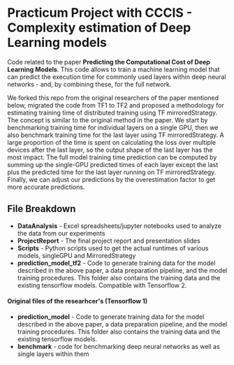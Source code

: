 # Practicum Project with CCCIS - Complexity estimation of Deep Learning models
Code related to the paper **Predicting the Computational Cost of Deep Learning Models**. This code allows to train a machine learning model that can predict the execution time for commonly used layers within deep neural networks - and, by combining these, for the full network.  

We forked this repo from the original researchers of the paper mentioned below, migrated the code from TF1 to TF2 and proposed a methodology for estimating training time of distributed training using TF mirroredStrategy. The concept is similar to the original method in the paper. 
We start by benchmarking training time for individual layers on a single GPU, then we also benchmark training time for the last layer using TF mirroredStrategy. 
A large proportion of the time is spent on calculating the loss over multiple devices after the last layer, so the output shape of the last layer has the most impact. 
The full model training time prediction can be computed by summing up the single-GPU predicted times of each layer except the last plus the predicted time for the last layer running on TF mirroredStrategy. 
Finally, we can adjust our predictions by the overestimation factor to get more accurate predictions.  

## File Breakdown

* **DataAnalysis** - Excel spreadsheets/jupyter notebooks used to analyze the data from our experiments
* **ProjectReport** - The final project report and presentation slides
* **Scripts** - Python scripts used to get the actual runtimes of various models, singleGPU and MirroredStrategy
* **prediction_model_tf2** - Code to generate training data for the model described in the above paper, a data preparation pipeline, 
and the model training procedures. This folder also contains the training data and the existing tensorflow models. Compatible with Tensorflow 2. 

#### Original files of the researhcer's (Tensorflow 1)
* **prediction_model** - Code to generate training data for the model described in the above paper, a data preparation pipeline, and the model training procedures. This folder also contains the training data and the existing tensorflow models.
* **benchmark** - code for benchmarking deep neural networks as well as single layers within them
